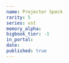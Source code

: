 ```yaml
---
name: Projector Spock
rarity: 5
series: vst
memory_alpha:
bigbook_tier: -1
in_portal:
date:
published: true
---
```



